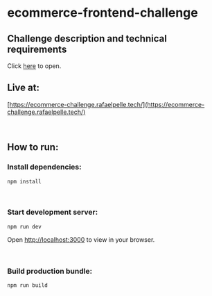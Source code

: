 # ecommerce-frontend-challenge

## Challenge description and technical requirements

Click [here](challenge.md) to open.

## Live at:

[https://ecommerce-challenge.rafaelpelle.tech/](https://ecommerce-challenge.rafaelpelle.tech/)

<br>

## How to run:

### Install dependencies:

```
npm install
```

<br>

### Start development server:

```
npm run dev
```

Open [http://localhost:3000](http://localhost:3000) to view in your browser.

<br>

### Build production bundle:

```
npm run build
```
